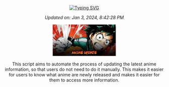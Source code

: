 <p align="center"><a href=""><img src="https://readme-typing-svg.demolab.com?font=Fira+Code&pause=1000&color=FFDA5D&center=true&vCenter=true&repeat=false&width=435&lines=Latest+Anime+List" alt="Typing SVG" /></a></p>

<p align="center"><em>Updated on: Jan 3, 2024, 8:42:28 PM</em></p>

<p align="center"><img src="img/anime-update.jpeg" height="100"></p><p align="center">This script aims to automate the process of updating the latest anime information, so that users do not need to do it manually. This makes it easier for users to know what anime are newly released and makes it easier for them to access more information.</p>